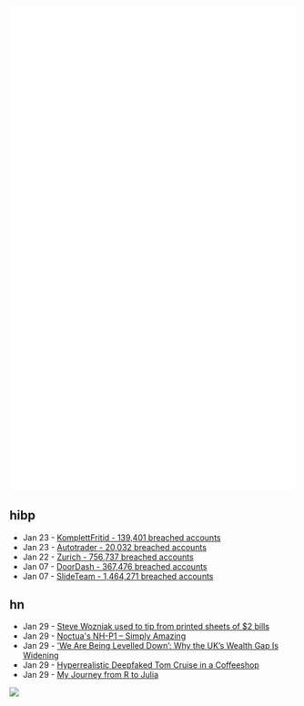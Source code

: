 ![Metrics](https://raw.githubusercontent.com/phixion/phixion/master/metrics.svg)

## hibp

<!--
for https://github.com/phixion/phixion/blob/main/.github/workflows/feeds.yml
-->
<!--START_SECTION:haveibeenpwnd-->
- Jan 23 - [KomplettFritid - 139,401 breached accounts](https://haveibeenpwned.com/PwnedWebsites#KomplettFritid)
- Jan 23 - [Autotrader - 20,032 breached accounts](https://haveibeenpwned.com/PwnedWebsites#Autotrader)
- Jan 22 - [Zurich - 756,737 breached accounts](https://haveibeenpwned.com/PwnedWebsites#Zurich)
- Jan 07 - [DoorDash - 367,476 breached accounts](https://haveibeenpwned.com/PwnedWebsites#DoorDash)
- Jan 07 - [SlideTeam - 1,464,271 breached accounts](https://haveibeenpwned.com/PwnedWebsites#SlideTeam)
<!--END_SECTION:haveibeenpwnd-->

## hn

<!--
for https://github.com/phixion/phixion/blob/main/.github/workflows/feeds.yml
-->
<!--START_SECTION:hn-->
- Jan 29 - [Steve Wozniak used to tip from printed sheets of $2 bills](https://web.archive.org/web/20111122202554/http://archive.woz.org/letters/general/78.html)
- Jan 29 - [Noctua's NH-P1 – Simply Amazing](https://boringtextreviews.com/a-cooler-without-fans-testing-noctuas-nh-p1-with-ryzen-7700x-and-intels-i9-13900k/)
- Jan 29 - ['We Are Being Levelled Down’: Why the UK’s Wealth Gap Is Widening](https://www.bloomberg.com/graphics/uk-levelling-up/inflation-government-delays-why-wealth-gap-widens.html)
- Jan 29 - [Hyperrealistic Deepfaked Tom Cruise in a Coffeeshop](https://old.reddit.com/r/DeepFakesSFW/comments/10o3sx5/another_deepfaked_tom_cruise_what_do_you_think/)
- Jan 29 - [My Journey from R to Julia](https://drtomasaragon.github.io/posts/2023-01-14-my-journey-from-r-to-julia/)
<!--END_SECTION:hn-->

<!--
for https://yhype.me
-->
![](https://hit.yhype.me/github/profile?user_id=13013670)
